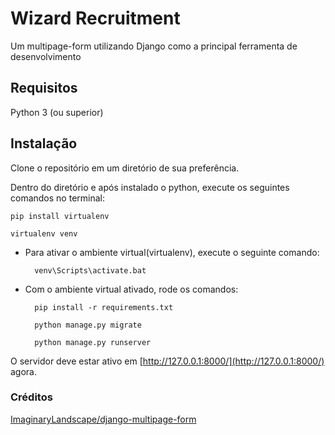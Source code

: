 # Wizard Recruitment
Um multipage-form utilizando Django como a principal ferramenta de desenvolvimento


## Requisitos
Python 3 (ou superior)


## Instalação
Clone o repositório em um diretório de sua preferência.

Dentro do diretório e após instalado o python, execute os seguintes comandos no terminal:
    
    pip install virtualenv

    virtualenv venv

- Para ativar o ambiente virtual(virtualenv), execute o seguinte comando:
    
        venv\Scripts\activate.bat
    
- Com o ambiente virtual ativado, rode os comandos:
    
        pip install -r requirements.txt
        
        python manage.py migrate
        
        python manage.py runserver
    
O servidor deve estar ativo em [http://127.0.0.1:8000/](http://127.0.0.1:8000/) agora.


### Créditos
[ImaginaryLandscape/django-multipage-form](https://github.com/ImaginaryLandscape/django-multipage-form)
